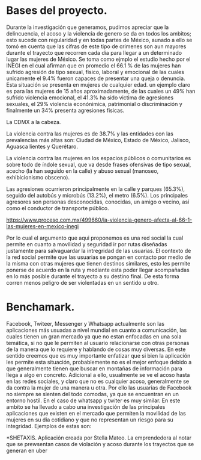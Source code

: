 # Bases del proyecto.

Durante la investigación que generamos, pudimos apreciar que la delincuencia, el acoso y la violencia de genero se da en todos los ambitos; esto sucede con regularidad y en todas partes de México, aunado a ello se tomó en cuenta que las cifras de este tipo de crimenes son aun mayores durante el trayecto que recorren cada día para llegar a un determinado lugar las mujeres de México. Se toma como ejmplo el estudio hecho por el INEGI en el cual afirman que en promedio el 66.1 % de las mujeres han sufrido agresión de tipo sexual, fisico, laboral y emocional de las cuales unicamente el 9.4% fueron capaces de presentar una queja o denuncia. Esta situación se presenta en mujeres de cualquier edad. un ejemplo claro es para las mujeres de 15 años aproximadamente, de las cuales un 49% han sufrido violencia emocional, el 41.3% ha sido victima de agresiones sexuales, el 29% violencia econónimica, patrimonial o discriminación y finalmente un 34% presenta agresiones fisicas.

La CDMX a la cabeza.

La violencia contra las mujeres es de 38.7% y las entidades con las prevalencias más altas son: Ciudad de México, Estado de México, Jalisco, Aguasca lientes y Querétaro.

La violencia contra las mujeres en los espacios públicos o comunitarios es sobre todo de índole sexual, que va desde frases ofensivas de tipo sexual, acecho (la han seguido en la calle) y abuso sexual (manoseo, exhibicionismo obsceno).

Las agresiones ocurrieron principalmente en la calle y parques (65.3%), seguido del autobús y microbús (13.2%), el metro (6.5%). Los principales agresores son personas desconocidas, conocidas, un amigo o vecino, así como el conductor de transporte público.

https://www.proceso.com.mx/499660/la-violencia-genero-afecta-al-66-1-las-mujeres-en-mexico-inegi


Por lo cual el argumento que aqui proponemos es una red social la cual permite en cuanto a movilidad y seguridad ir por rutas diseñadas justamente para salvaguardar la intregridad de las usuarias. El contexto de la red social permite que las usuarias se pongan en contacto por medio de la misma con otras mujeres que tienen destinos similares, esto les permite ponerse de acuerdo en la ruta y mediante esta poder llegar acompañadas en lo más posible durante el trayecto a su destino final. De esta forma corren menos peligro de ser violentadas en un sentido u otro.



# Benchamark.

Facebook, Twiteer, Messenger y Whatsapp actualmente son las aplicaciones más usuadas a nivel mundial en cuanto a comunicación, las cuales tienen un gran mercado ya que no estan enfocadas en una sola temática, si no que le permiten al usuario relacionarse con otras personas de la manera que lo requiere y hablando de cosas muy diversas. En este sentido creemos que es muy importante enfatizar que si bien la aplicación les permite esta situación, probablemente no es el mejor enfoque debido a que generalmente tienen que buscar en montañas de información para llega a algo en concreto. Adicional a ello, usualmente se ve el acoso hasta en las redes sociales, y claro que no es cualquier acoso, generalmente se da contra la mujer de una manera u otra. Por ello las usuarias de Facebook no siempre se sienten del todo comodas, ya que se encuentran en un entorno hostíl. En el caso de whatsapp y twiter es muy similar.
 En este ambito se ha llevado a cabo una investigación de las principales aplicaciones que existen en el mercado que permiten la movilidad de las mujeres en su dia cotidiano y que no representan un riesgo para su integridad.
 Ejemplos de estas son:

 *SHETAXIS. Aplicación creada por Stella Mateo. La emprendedora al notar que se prewsentan casos de violación y acoso durante los trayectos que se generan en uber



